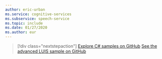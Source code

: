 ```yaml
---
author: eric-urban
ms.service: cognitive-services
ms.subservice: speech-service
ms.topic: include
ms.date: 01/27/2020
ms.author: eur
---
```


> [!div class="nextstepaction"]
> [Explore C# samples on GitHub](https://aka.ms/speech/github-csharp)
> [See the advanced LUIS sample on GitHub](https://github.com/Azure/pizza_luis_bot)
